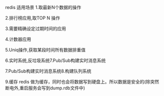 redis 适用场景
1.取最新N个数据的操作

2.排行榜应用,取TOP N 操作

3.需要精确设定过期时间的应用

4.计数器应用

5.Uniq操作,获取某段时间所有数据排重值

6.实时系统,反垃圾系统7.Pub/Sub构建实时消息系统

7.Pub/Sub构建实时消息系统8.构建队列系统

9.缓存
redis 做为缓存，同时也会将数据写到硬盘上。所以数据是安全的(除突然断电外,重启服务会写到dump.rdb文件中)

